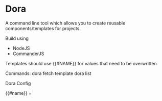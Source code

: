 # Dora 
A command line tool which allows you to create reusable components/templates for projects.

Build using
- NodeJS
- CommanderJS

Templates should use {{#NAME}} for values that need to be overwritten

Commands:
dora fetch template
dora list


Dora Config

{{#name}} = 
